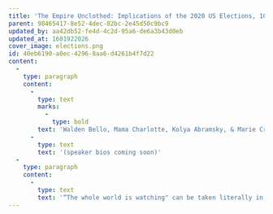 ```yaml
---
title: 'The Empire Unclothed: Implications of the 2020 US Elections, 10/16/20'
parent: 98465417-8e52-4dec-82bc-2e45d50c9bc9
updated_by: aa42db52-fe4d-4c2d-95a6-de6a3b43d0eb
updated_at: 1601922026
cover_image: elections.png
id: 40eb6190-a0ec-4296-8aa6-d4261b4f7d22
content:
  -
    type: paragraph
    content:
      -
        type: text
        marks:
          -
            type: bold
        text: 'Walden Bello, Mama Charlotte, Kolya Abramsky, & Marie Cruz Soto speak to the US Elections and their implications for humanity & Mother Earth '
      -
        type: text
        text: '(speaker bios coming soon)'
  -
    type: paragraph
    content:
      -
        type: text
        text: '“The whole world is watching" can be taken literally in US election years, perhaps never more so than in 2020. This is the case for many reasons, some more obvious than others, all attributable to or consequent on the fact that the US is the most powerful imperial power. But it faces challenges from within and without, most of its own making. Indeed, its chickens have come home to roost. The white supremacy that defines its republic is being challenged from the streets and in popular culture by African Americans, Latinx, Indigenous, other people of color, together with self-defined white progressives and allies. Although the rebellion today recalls a previous, near-decade-long broad challenge, beginning in the 1960s, it confronts a state at once enfeebled by decades of neoliberal globalization and empowered by new surveillance and repressive capacities. Nonetheless, the authoritarian populism of its current administration, including that of its extreme right global counterparts, renders it unable to effectively respond to pandemics, economic dislocations, and climate breakdown. Ineffective or incompetent responses should not suggest unimpactful ones; quite the contrary, the world is being pulverized by the ruling class’s neoliberal and militarist responses to its own inadequacies. The Movements of Movements Conversations, therefore, look globally to activist thinkers and their reactions to the elections, first on October 16, 2020, and then again on November 20, 2020, after the election. These combined web dialogues will together chart the Movements of Movements as people around the world envision and work towards new realities and liberation. Specifically, our objective is to critically discuss the nature and meanings of the US elections this year, and of their implications for the peoples of the US, and the peoples of the world--both colonized and free--and for life on Mother Earth.'
---
```

